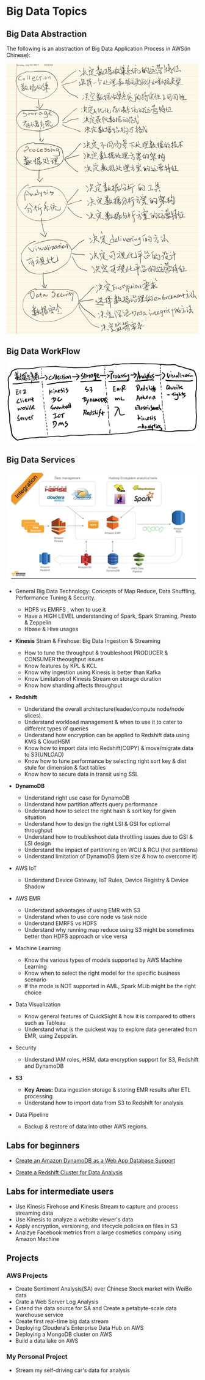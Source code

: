 # Big Data Topics

## Big Data Abstraction

The following is an abstraction of Big Data Application Process in AWS(in Chinese):

![Big Data Abstraction](./static/BigDataAbstraction.png)

## Big Data WorkFlow
![Big Data WorkFlow](./static/BigDataWF.png)

## Big Data Services
![Big Data Services](./static/BigDataServices.png)

* General Big Data Technology: Concepts of Map Reduce, Data Shuffling, Performance Tuning & Security.
  * HDFS vs EMRFS , when to use it
  * Have a HIGH LEVEL understanding of Spark, Spark Straming, Presto & Zeppelin
  * Hbase & Hive usages

* **Kinesis** Stram & Firehose: Big Data Ingestion & Streaming
  * How to tune the throughput & troubleshoot PRODUCER & CONSUMER theoughput issues
  * Know features by KPL & KCL
  * Know why ingestion using Kinesis is better than Kafka
  * Know Limitation of Kinesis Stream on storage duration
  * Know how sharding affects throughput
 
* **Redshift** 
  * Understand the overall architecture(leader/compute node/node slices).
  * Understand workload management & when to use it to cater to different types of queries
  * Understand how encryption can be applied to Redshift data using KMS & CloudHSM
  * Know how to import data into Redshift(COPY) & move/migrate data to S3(UNLOAD)
  * Know how to tune performance by selecting right sort key & dist stule for dimension & fact tables
  * Know how to secure data in transit using SSL
  
* **DynamoDB**
  * Understand right use case for DynamoDB
  * Understand how partition affects query performance
  * Understand how to select the right hash & sort key for given situation
  * Understand how to design the right LSI & GSI for optiomal throughput
  * Understand how to troubleshoot data throttling issues due to GSI & LSI design
  * Understand the impact of partitioning on WCU & RCU (hot partitions)
  * Understand limitation of DynamoDB (item size & how to overcome it)
  
* AWS IoT
  * Understand Device Gateway, IoT Rules, Device Registry & Device Shadow
  
* AWS EMR
  * Understand advantages of using EMR with S3
  * Understand when to use core node vs task node
  * Understand EMRFS vs HDFS
  * Understand why running map reduce using S3 might be sometimes better than HDFS approach or vice versa
  
* Machine Learning
  * Know the various types of models supported by AWS Machine Learning
  * Know when to select the right model for the specific business scenario
  * If the mode is NOT supported in AML, Spark MLib might be the right choice
  
* Data Visualization
  * Know general features of QuickSight & how it is compared to others such as Tableau
  * Understand what is the quickest way to explore data generated from EMR, using Zeppelin.

* Security
  * Understand IAM roles, HSM, data encryption support for S3, Redshift and DynamoDB
  
* **S3**
  * **Key Areas:** Data ingestion storage & storing EMR results after ETL processing
  * Understand how to import data from S3 to Redshift for analysis
  
* Data Pipeline
  * Backup & restore of data into other AWS regions.

## Labs for beginners
  * [Create an Amazon DynamoDB as a Web App Database Support](https://github.com/emoffee/Hyonotes/tree/master/AWS/BigDataSpecialty/Labs/DynamoDB_for_webapp)

  * [Create a Redshift Cluster for Data Analysis](https://github.com/emoffee/Hyonotes/tree/master/AWS/BigDataSpecialty/Labs/Redshift_for_analysis)


## Labs for intermediate users
  * Use Kinesis Firehose and Kinesis Stream to capture and process streaming data
  * Use Kinesis to analyze a website viewer's data
  * Apply encryption, versioning, and lifecycle policies on files in S3
  * Analzye Facebook metrics from a large cosmetics company using Amazon Machine 

## Projects
### AWS Projects
  * Create Sentiment Analysis(SA) over Chinese Stock market with WeiBo data
  * Crate a Web Server Log Analysis
  * Extend the data source for SA and Create a petabyte-scale data warehouse service
  * Create first real-time big data stream
  * Deploying Cloudera's Enterprise Data Hub on AWS
  * Deploying a MongoDB cluster on AWS
  * Build a data lake on AWS

### My Personal Project
  * Stream my self-driving car's data for analysis